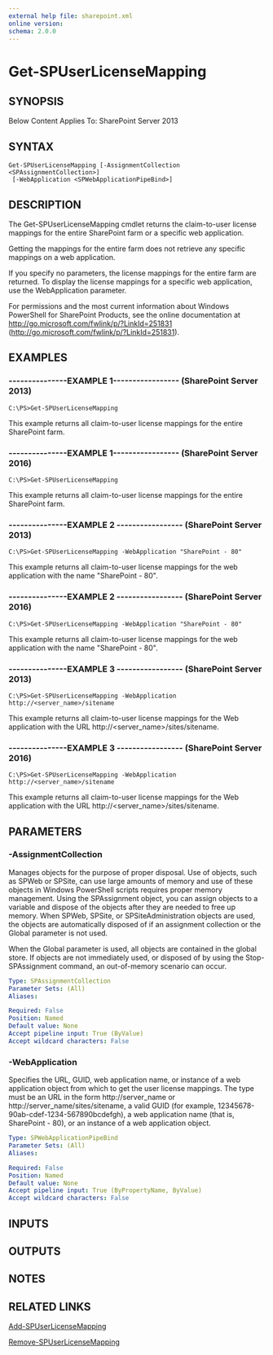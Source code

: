 ```yaml
---
external help file: sharepoint.xml
online version: 
schema: 2.0.0
---
```


# Get-SPUserLicenseMapping

## SYNOPSIS
Below Content Applies To: SharePoint Server 2013

## SYNTAX

```
Get-SPUserLicenseMapping [-AssignmentCollection <SPAssignmentCollection>]
 [-WebApplication <SPWebApplicationPipeBind>]
```

## DESCRIPTION
The Get-SPUserLicenseMapping cmdlet returns the claim-to-user license mappings for the entire SharePoint farm or a specific web application.

Getting the mappings for the entire farm does not retrieve any specific mappings on a web application.

If you specify no parameters, the license mappings for the entire farm are returned.
To display the license mappings for a specific web application, use the WebApplication parameter.

For permissions and the most current information about Windows PowerShell for SharePoint Products, see the online documentation at http://go.microsoft.com/fwlink/p/?LinkId=251831 (http://go.microsoft.com/fwlink/p/?LinkId=251831).

## EXAMPLES

### ---------------EXAMPLE 1----------------- (SharePoint Server 2013)
```
C:\PS>Get-SPUserLicenseMapping
```

This example returns all claim-to-user license mappings for the entire SharePoint farm.

### ---------------EXAMPLE 1----------------- (SharePoint Server 2016)
```
C:\PS>Get-SPUserLicenseMapping
```

This example returns all claim-to-user license mappings for the entire SharePoint farm.

### ---------------EXAMPLE 2 ----------------- (SharePoint Server 2013)
```
C:\PS>Get-SPUserLicenseMapping -WebApplication "SharePoint - 80"
```

This example returns all claim-to-user license mappings for the web application with the name "SharePoint - 80".

### ---------------EXAMPLE 2 ----------------- (SharePoint Server 2016)
```
C:\PS>Get-SPUserLicenseMapping -WebApplication "SharePoint - 80"
```

This example returns all claim-to-user license mappings for the web application with the name "SharePoint - 80".

### ---------------EXAMPLE 3 ----------------- (SharePoint Server 2013)
```
C:\PS>Get-SPUserLicenseMapping -WebApplication http://<server_name>/sitename
```

This example returns all claim-to-user license mappings for the Web application with the URL http://\<server_name\>/sites/sitename.

### ---------------EXAMPLE 3 ----------------- (SharePoint Server 2016)
```
C:\PS>Get-SPUserLicenseMapping -WebApplication http://<server_name>/sitename
```

This example returns all claim-to-user license mappings for the Web application with the URL http://\<server_name\>/sites/sitename.

## PARAMETERS

### -AssignmentCollection
Manages objects for the purpose of proper disposal.
Use of objects, such as SPWeb or SPSite, can use large amounts of memory and use of these objects in Windows PowerShell scripts requires proper memory management.
Using the SPAssignment object, you can assign objects to a variable and dispose of the objects after they are needed to free up memory.
When SPWeb, SPSite, or SPSiteAdministration objects are used, the objects are automatically disposed of if an assignment collection or the Global parameter is not used.

When the Global parameter is used, all objects are contained in the global store.
If objects are not immediately used, or disposed of by using the Stop-SPAssignment command, an out-of-memory scenario can occur.

```yaml
Type: SPAssignmentCollection
Parameter Sets: (All)
Aliases: 

Required: False
Position: Named
Default value: None
Accept pipeline input: True (ByValue)
Accept wildcard characters: False
```

### -WebApplication
Specifies the URL, GUID, web application name, or instance of a web application object from which to get the user license mappings.
The type must be an URL in the form http://server_name or http://server_name/sites/sitename, a valid GUID (for example, 12345678-90ab-cdef-1234-567890bcdefgh), a web application name (that is, SharePoint - 80), or an instance of a web application object.

```yaml
Type: SPWebApplicationPipeBind
Parameter Sets: (All)
Aliases: 

Required: False
Position: Named
Default value: None
Accept pipeline input: True (ByPropertyName, ByValue)
Accept wildcard characters: False
```

## INPUTS

## OUTPUTS

## NOTES

## RELATED LINKS

[Add-SPUserLicenseMapping]()

[Remove-SPUserLicenseMapping]()

